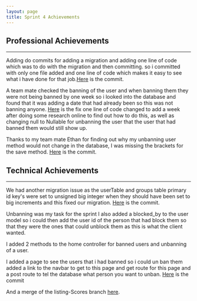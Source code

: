 ```yaml
---
layout: page
title: Sprint 4 Achievements
---
```



## Professional Achievements 
-----

Adding do commits for adding a migration and adding one line of code which was to do with the migration and then committing. so i committed with only one file added and one line of code which makes it easy to see what i have done for that job.[Here](https://github.com/SoftEnOP/op-stats-team-1/commit/76389ce166e7814ffb0c1ae0017159f4730280fe) is the commit.

A team mate checked the banning of the user and when banning them they were not being banned by one week so i looked into the database and found that it was adding a date that had already been so this was not banning anyone. [Here](https://github.com/SoftEnOP/op-stats-team-1/commit/8b7cb3ac1e59d7c6d343a33afcc4449bf149a19b) is the fix one line of code changed to add a week after doing some research online to find out how to do this, as well as changing null to Nullable for unbanning the user that the user that had banned them would still show up.

Thanks to my team mate Ethan for finding out why my unbanning user method would not change in the database, I was missing the brackets for the save method. [Here](https://github.com/SoftEnOP/op-stats-team-1/commit/6b93fac0803d66513a27a31639e98b39891edaf0#diff-061119edc20ed22279af13ba89ddc82aR91) is the commit.


## Technical Achievements
------

We had another migration issue as the userTable and groups table primary id key's were set to unsigned big integer when they should have been set to big increments and this fixed our migration. [Here](https://github.com/SoftEnOP/op-stats-team-1/commit/bb4ca453e88eac6647e1eafd83552c3050ec1905) is the commit.

Unbanning was my task for the sprint
I also added a blocked_by to the user model so i could then add the user id of the person that had block them so that they were the ones that could unblock them as this is what the client wanted.

I added 2 methods to the home controller for banned users and unbanning of a user.

I added a page to see the users that i had banned so i could un ban them added a link to the navbar to get to this page and get route for this page and a post route to tel the database what person you want to unban.
[Here](https://github.com/SoftEnOP/op-stats-team-1/commit/d05aa7dbf4599c138148a8d39915b85d927215fd) is the commit 

And a merge of the listing-Scores branch [here](https://github.com/SoftEnOP/op-stats-team-1/commit/45362a1467ae9d878dad462f34e58ee31c8a1b2e).



